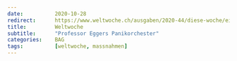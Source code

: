 ```yaml
---
date:          2020-10-28
redirect:      https://www.weltwoche.ch/ausgaben/2020-44/diese-woche/eilmeldung-die-weltwoche-ausgabe-44-2020.html
title:         Weltwoche
subtitle:      "Professor Eggers Panikorchester"
categories:    BAG
tags:          [weltwoche, massnahmen]
---
```

